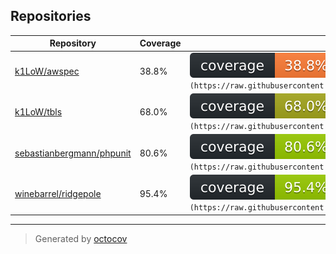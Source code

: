 ## Repositories

| Repository | Coverage | Badge |
| --- | --- | --- |
| [k1LoW/awspec](https://github.com/k1LoW/awspec) | 38.8% | ![k1LoW/awspec](badges/k1LoW/awspec/coverage.svg) ```![Coverage](https://raw.githubusercontent.com/k1LoW/octocov/main/example/central/badges/k1LoW/awspec/coverage.svg)``` |
| [k1LoW/tbls](https://github.com/k1LoW/tbls) | 68.0% | ![k1LoW/tbls](badges/k1LoW/tbls/coverage.svg) ```![Coverage](https://raw.githubusercontent.com/k1LoW/octocov/main/example/central/badges/k1LoW/tbls/coverage.svg)``` |
| [sebastianbergmann/phpunit](https://github.com/sebastianbergmann/phpunit) | 80.6% | ![sebastianbergmann/phpunit](badges/sebastianbergmann/phpunit/coverage.svg) ```![Coverage](https://raw.githubusercontent.com/k1LoW/octocov/main/example/central/badges/sebastianbergmann/phpunit/coverage.svg)``` |
| [winebarrel/ridgepole](https://github.com/winebarrel/ridgepole) | 95.4% | ![winebarrel/ridgepole](badges/winebarrel/ridgepole/coverage.svg) ```![Coverage](https://raw.githubusercontent.com/k1LoW/octocov/main/example/central/badges/winebarrel/ridgepole/coverage.svg)``` |

---

> Generated by [octocov](https://github.com/k1LoW/octocov)
